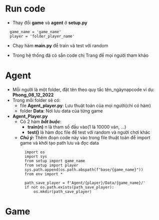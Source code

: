 # Run code

  - Thay đổi **game** và **agent** ở **setup.py**
  ```
    game_name = 'game_name'
    player = 'folder_player_name'
   ```
  - Chạy hàm **main.py** để train và test với random
  
  - Trong hệ thống đã có sẵn code chị Trang để mọi người tham khảo

# Agent
  - Mỗi người là một folder, đặt tên theo quy tắc tên_ngàynạpcode ví dụ: **Phong_08_12_2022**
  - Trong mỗi folder sẽ có:
      - file **Agent_player.py**: Lưu thuật toán của mọi người(chỉ có hàm)
      - folder **Data**: Nơi lưu data của từng game 
  - **Agent_Player.py**
      - Có 2 hàm ***bắt buộc***:
        - **train(n)** n là tham số đầu vào(1 là 10000 ván, ...)
        - **test()** là hàm đọc file để test với random và người chơi khác
      - ***Chú ý:*** Thêm đoạn code này vào trong file thuật toán để import game và khởi tạo path lưu và đọc data
        ```
          import os
          import sys
          from setup import game_name
          from setup import player
          sys.path.append(os.path.abspath(f"base/{game_name}"))
          from env import *

          path_save_player = f'Agent/{player}/Data/{game_name}/'
          if not os.path.exists(path_save_player):
              os.mkdir(path_save_player)
        ```
# Game
